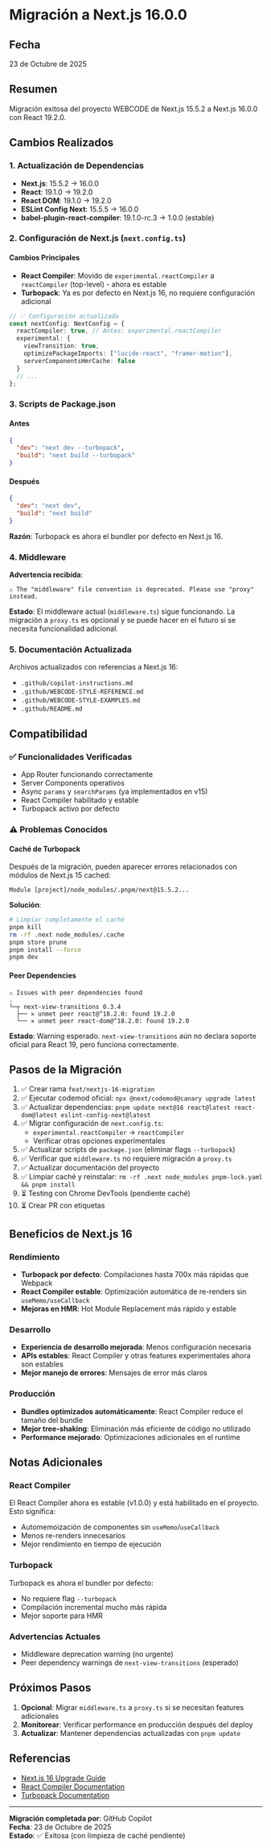 # Migración a Next.js 16.0.0

## Fecha

23 de Octubre de 2025

## Resumen

Migración exitosa del proyecto WEBCODE de Next.js 15.5.2 a Next.js 16.0.0 con React 19.2.0.

## Cambios Realizados

### 1. Actualización de Dependencias

- **Next.js**: 15.5.2 → 16.0.0
- **React**: 19.1.0 → 19.2.0
- **React DOM**: 19.1.0 → 19.2.0
- **ESLint Config Next**: 15.5.5 → 16.0.0
- **babel-plugin-react-compiler**: 19.1.0-rc.3 → 1.0.0 (estable)

### 2. Configuración de Next.js (`next.config.ts`)

#### Cambios Principales

- **React Compiler**: Movido de `experimental.reactCompiler` a `reactCompiler` (top-level) - ahora es estable
- **Turbopack**: Ya es por defecto en Next.js 16, no requiere configuración adicional

```typescript
// ✅ Configuración actualizada
const nextConfig: NextConfig = {
  reactCompiler: true, // Antes: experimental.reactCompiler
  experimental: {
    viewTransition: true,
    optimizePackageImports: ["lucide-react", "framer-motion"],
    serverComponentsHmrCache: false
  }
  // ...
};
```

### 3. Scripts de Package.json

#### Antes

```json
{
  "dev": "next dev --turbopack",
  "build": "next build --turbopack"
}
```

#### Después

```json
{
  "dev": "next dev",
  "build": "next build"
}
```

**Razón**: Turbopack es ahora el bundler por defecto en Next.js 16.

### 4. Middleware

**Advertencia recibida**:

```
⚠ The "middleware" file convention is deprecated. Please use "proxy" instead.
```

**Estado**: El middleware actual (`middleware.ts`) sigue funcionando. La migración a `proxy.ts` es opcional y se puede hacer en el futuro si se necesita funcionalidad adicional.

### 5. Documentación Actualizada

Archivos actualizados con referencias a Next.js 16:

- `.github/copilot-instructions.md`
- `.github/WEBCODE-STYLE-REFERENCE.md`
- `.github/WEBCODE-STYLE-EXAMPLES.md`
- `.github/README.md`

## Compatibilidad

### ✅ Funcionalidades Verificadas

- App Router funcionando correctamente
- Server Components operativos
- Async `params` y `searchParams` (ya implementados en v15)
- React Compiler habilitado y estable
- Turbopack activo por defecto

### ⚠️ Problemas Conocidos

#### Caché de Turbopack

Después de la migración, pueden aparecer errores relacionados con módulos de Next.js 15 cached:

```
Module [project]/node_modules/.pnpm/next@15.5.2...
```

**Solución**:

```bash
# Limpiar completamente el caché
pnpm kill
rm -rf .next node_modules/.cache
pnpm store prune
pnpm install --force
pnpm dev
```

#### Peer Dependencies

```
⚠ Issues with peer dependencies found
.
└─┬ next-view-transitions 0.3.4
  ├── ✕ unmet peer react@^18.2.0: found 19.2.0
  └── ✕ unmet peer react-dom@^18.2.0: found 19.2.0
```

**Estado**: Warning esperado. `next-view-transitions` aún no declara soporte oficial para React 19, pero funciona correctamente.

## Pasos de la Migración

1. ✅ Crear rama `feat/nextjs-16-migration`
2. ✅ Ejecutar codemod oficial: `npx @next/codemod@canary upgrade latest`
3. ✅ Actualizar dependencias: `pnpm update next@16 react@latest react-dom@latest eslint-config-next@latest`
4. ✅ Migrar configuración de `next.config.ts`:
   - `experimental.reactCompiler` → `reactCompiler`
   - Verificar otras opciones experimentales
5. ✅ Actualizar scripts de `package.json` (eliminar flags `--turbopack`)
6. ✅ Verificar que `middleware.ts` no requiere migración a `proxy.ts`
7. ✅ Actualizar documentación del proyecto
8. ✅ Limpiar caché y reinstalar: `rm -rf .next node_modules pnpm-lock.yaml && pnpm install`
9. ⏳ Testing con Chrome DevTools (pendiente caché)
10. ⏳ Crear PR con etiquetas

## Beneficios de Next.js 16

### Rendimiento

- **Turbopack por defecto**: Compilaciones hasta 700x más rápidas que Webpack
- **React Compiler estable**: Optimización automática de re-renders sin `useMemo/useCallback`
- **Mejoras en HMR**: Hot Module Replacement más rápido y estable

### Desarrollo

- **Experiencia de desarrollo mejorada**: Menos configuración necesaria
- **APIs estables**: React Compiler y otras features experimentales ahora son estables
- **Mejor manejo de errores**: Mensajes de error más claros

### Producción

- **Bundles optimizados automáticamente**: React Compiler reduce el tamaño del bundle
- **Mejor tree-shaking**: Eliminación más eficiente de código no utilizado
- **Performance mejorado**: Optimizaciones adicionales en el runtime

## Notas Adicionales

### React Compiler

El React Compiler ahora es estable (v1.0.0) y está habilitado en el proyecto. Esto significa:

- Automemoización de componentes sin `useMemo`/`useCallback`
- Menos re-renders innecesarios
- Mejor rendimiento en tiempo de ejecución

### Turbopack

Turbopack es ahora el bundler por defecto:

- No requiere flag `--turbopack`
- Compilación incremental mucho más rápida
- Mejor soporte para HMR

### Advertencias Actuales

- Middleware deprecation warning (no urgente)
- Peer dependency warnings de `next-view-transitions` (esperado)

## Próximos Pasos

1. **Opcional**: Migrar `middleware.ts` a `proxy.ts` si se necesitan features adicionales
2. **Monitorear**: Verificar performance en producción después del deploy
3. **Actualizar**: Mantener dependencias actualizadas con `pnpm update`

## Referencias

- [Next.js 16 Upgrade Guide](https://nextjs.org/docs/messages/middleware-to-proxy)
- [React Compiler Documentation](https://react.dev/learn/react-compiler)
- [Turbopack Documentation](https://turbo.build/pack)

---

**Migración completada por**: GitHub Copilot  
**Fecha**: 23 de Octubre de 2025  
**Estado**: ✅ Exitosa (con limpieza de caché pendiente)
